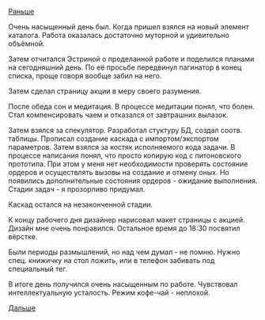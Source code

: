 [Раньше](2017.11.16.md)

Очень насыщенный день был.
Когда пришел взялся на новый элемент каталога. Работа оказалась достаточно муторной и удивительно объёмной.

Затем отчитался Эстриной о проделанной работе и поделился планами на сегодняшний день.
По её просьбе передвинул пагинатор в конец списка, проще говоря вообще забил на него.

Затем сделал страницу акции в меру своего разумения.

После обеда сон и медитация. В процессе медитации понял, что болен. Стал компенсировать чаем и отказался от завтрашних вылазок.

Затем взялся за спекулятор.
Разработал стуктуру БД, создал соотв. таблицы. Прописал создание каскада с импортом/экспортом параметров. Затем взялся за костяк исполняемого кода задачи. В процессе написания понял, что просто копирую код с питоновского прототипа. При этом у меня нет необходимости проверять состояние ордеров и осуществлять вызовы на создание и отмену оных. Но появились дополнительные состояния ордеров - ожидание выполнения. Стадии задач - я прозорливо придумал.

Каскад остался на незаконченной стадии.

К концу рабочего дня дизайнер нарисовал макет страницы с акцией. Дизайн мне очень понравился.
Остальное время до 18:30 посвятил вёрстке.

Были периоды размышлений, но над чем думал - не помню. Нужно спец. книжичку на стол ложить, или в телефон забивать под специальный тег.

В итоге день получился очень насыщенным по работе. Чувствовал интеллектуальную усталость.
Режим кофе-чай - неплохой.

[Дальше](2017.11.18.md)